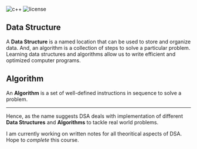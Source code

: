 <img alt="c++" src="https://img.shields.io/badge/Coded%20on%20-C%2B%2B-blue"/> <img alt ="license" src ="https://img.shields.io/github/license/kanitmann/DSA_mastery"/>

## Data Structure ##
A **Data Structure** is a named location that can be used to store and organize data. And, an algorithm is a collection of steps to solve a particular problem. Learning data structures and algorithms allow us to write efficient and optimized computer programs. 

## Algorithm ##
An **Algorithm** is a set of well-defined instructions in sequence to solve a problem.


-------------------------------------------------------------------------------------------------

Hence, as the name suggests DSA deals with implementation of different **Data Structures** and **Algorithms** to tackle real world problems.

I am currently working on written notes for all theoritical aspects of DSA. Hope to *complete* this course.